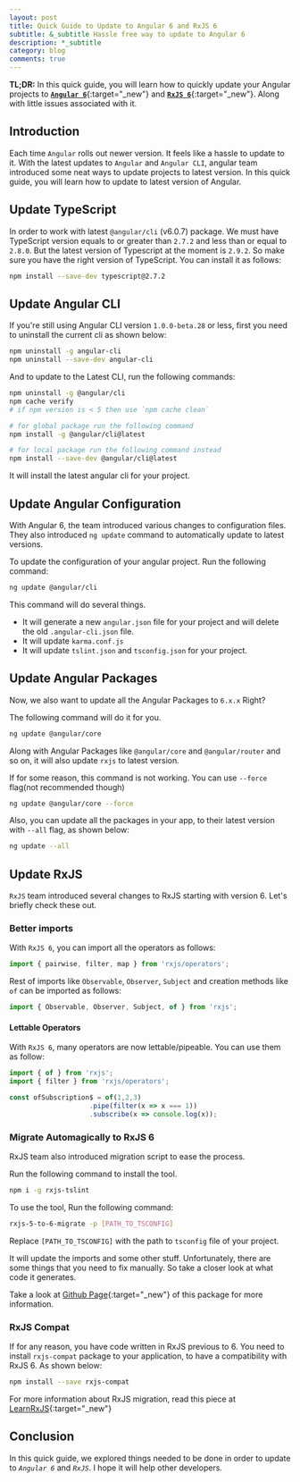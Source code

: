 ```yaml
---
layout: post
title: Quick Guide to Update to Angular 6 and RxJS 6
subtitle: &_subtitle Hassle free way to update to Angular 6
description: *_subtitle
category: blog
comments: true
---
```


**TL;DR:** In this quick guide, you will learn how to quickly update your Angular projects to [**`Angular 6`**](https://github.com/angular/angular){:target="_new"} and [**`RxJS 6`**](https://github.com/ReactiveX/rxjs){:target="_new"}. Along with little issues associated with it.

## Introduction
Each time `Angular` rolls out newer version. It feels like a hassle to update to it. With the latest updates to `Angular` and `Angular CLI`, angular team introduced some neat ways to update projects to latest version. In this quick guide, you will learn how to update to latest version of Angular.

## Update TypeScript
In order to work with latest `@angular/cli` (v6.0.7) package. We must have TypeScript version equals to or greater than `2.7.2` and less than or equal to `2.8.0`. But the latest version of Typescript at the moment is `2.9.2`. So make sure you have the right version of TypeScript. You can install it as follows:
```bash
npm install --save-dev typescript@2.7.2
```

## Update Angular CLI
If you're still using Angular CLI version `1.0.0-beta.28` or less, first you need to uninstall the current cli as shown below:

```bash
npm uninstall -g angular-cli
npm uninstall --save-dev angular-cli
```
And to update to the Latest CLI, run the following commands:

```bash
npm uninstall -g @angular/cli
npm cache verify
# if npm version is < 5 then use `npm cache clean`

# for global package run the following command
npm install -g @angular/cli@latest

# for local package run the following command instead
npm install --save-dev @angular/cli@latest
```

It will install the latest angular cli for your project.

## Update Angular Configuration
With Angular 6, the team introduced various changes to configuration files. They also introduced `ng update` command to automatically update to latest versions.

To update the configuration of your angular project. Run the following command:
```bash
ng update @angular/cli
```

This command will do several things.
* It will generate a  new `angular.json` file for your project and will delete the old `.angular-cli.json` file.
* It will update `karma.conf.js`
* It will update `tslint.json` and `tsconfig.json` for your project.

## Update Angular Packages
Now, we also want to update all the Angular Packages to `6.x.x` Right? 

The following command will do it for you.
```bash
ng update @angular/core
```
Along with Angular Packages like `@angular/core` and `@angular/router` and so on, it will also update `rxjs` to latest version.

If for some reason, this command is not working. You can use `--force` flag(not recommended though)
```bash
ng update @angular/core --force
```

Also, you can update all the packages in your app, to their latest version with `--all` flag, as shown below:
```bash
ng update --all
```

## Update RxJS
`RxJS` team introduced several changes to RxJS starting with version 6. Let's briefly check these out.

### Better imports
With `RxJS 6`, you can import all the operators as follows:
```js
import { pairwise, filter, map } from 'rxjs/operators';
```

Rest of imports like `Observable`, `Observer`, `Subject` and creation methods like `of` can be imported as follows:
```js
import { Observable, Observer, Subject, of } from 'rxjs';
```

#### Lettable Operators
With `RxJS 6`, many operators are now lettable/pipeable. You can use them as follow:
```js
import { of } from 'rxjs';
import { filter } from 'rxjs/operators';

const ofSubscription$ = of(1,2,3)
                    .pipe(filter(x => x === 1))
                    .subscribe(x => console.log(x));
```

### Migrate Automagically to RxJS 6
RxJS team also introduced migration script to ease the process.

Run the following command to install the tool.
```bash
npm i -g rxjs-tslint
```

To use the tool, Run the following command:
```bash
rxjs-5-to-6-migrate -p [PATH_TO_TSCONFIG]
```

Replace `[PATH_TO_TSCONFIG]` with the path to `tsconfig` file of your project.

It will update the imports and some other stuff. Unfortunately, there are some things that you need to fix manually. So take a closer look at what code it generates.

Take a look at [Github Page](https://github.com/ReactiveX/rxjs-tslint){:target="_new"} of this package for more information.

### RxJS Compat
If for any reason, you have code written in RxJS  previous to 6. You need to install `rxjs-compat` package to your application, to have a compatibility with RxJS 6. As shown below:
```bash
npm install --save rxjs-compat
```

For more information about RxJS migration, read this piece at [LearnRxJS](https://www.learnrxjs.io/concepts/rxjs5-6.html){:target="_new"} 

## Conclusion
In this quick guide, we explored things needed to be done in order to update to *`Angular 6`* and *`RxJS`*. I hope it will help other developers.